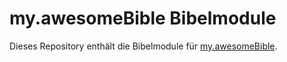 # my.awesomeBible Bibelmodule
Dieses Repository enthält die Bibelmodule für [my.awesomeBible](https://my.awesomebible.de).
